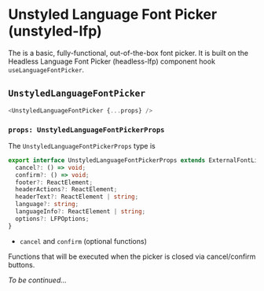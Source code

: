 # Unstyled Language Font Picker (unstyled-lfp)

The is a basic, fully-functional, out-of-the-box font picker.
It is built on the Headless Language Font Picker (headless-lfp) component hook `useLanguageFontPicker`.

## `UnstyledLanguageFontPicker`

```js
<UnstyledLanguageFontPicker {...props} />
```

### `props: UnstyledLanguageFontPickerProps`

The `UnstyledLanguageFontPickerProps` type is

```ts
export interface UnstyledLanguageFontPickerProps extends ExternalFontListProps {
  cancel?: () => void;
  confirm?: () => void;
  footer?: ReactElement;
  headerActions?: ReactElement;
  headerText?: ReactElement | string;
  language?: string;
  languageInfo?: ReactElement | string;
  options?: LFPOptions;
}
```

- `cancel` and `confirm` (optional functions)

Functions that will be executed when the picker is closed via cancel/confirm buttons.

_To be continued..._

